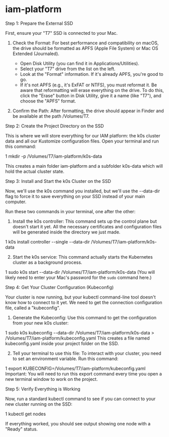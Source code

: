 # iam-platform
Step 1: Prepare the External SSD

  First, ensure your "T7" SSD is connected to your Mac.

   1. Check the Format: For best performance and compatibility on macOS, the drive should be formatted as APFS (Apple File System) or Mac 
      OS Extended (Journaled).
       * Open Disk Utility (you can find it in Applications/Utilities).
       * Select your "T7" drive from the list on the left.
       * Look at the "Format" information. If it's already APFS, you're good to go.
       * If it's not APFS (e.g., it's ExFAT or NTFS), you must reformat it. Be aware that reformatting will erase everything on the drive.
         To do this, click the "Erase" button in Disk Utility, give it a name (like "T7"), and choose the "APFS" format.

   2. Confirm the Path: After formatting, the drive should appear in Finder and be available at the path /Volumes/T7.

  Step 2: Create the Project Directory on the SSD

  This is where we will store everything for our IAM platform: the k0s cluster data and all our Kustomize configuration files. Open
  your terminal and run this command:

   1 mkdir -p /Volumes/T7/iam-platform/k0s-data

  This creates a main folder iam-platform and a subfolder k0s-data which will hold the actual cluster state.

  Step 3: Install and Start the k0s Cluster on the SSD

  Now, we'll use the k0s command you installed, but we'll use the --data-dir flag to force it to save everything on your SSD instead of
   your main computer.

  Run these two commands in your terminal, one after the other:

   1. Install the k0s controller: This command sets up the control plane but doesn't start it yet. All the necessary certificates and
      configuration files will be generated inside the directory we just made.

   1     k0s install controller --single --data-dir /Volumes/T7/iam-platform/k0s-data

   2. Start the k0s service: This command actually starts the Kubernetes cluster as a background process.

   1     sudo k0s start --data-dir /Volumes/T7/iam-platform/k0s-data
      (You will likely need to enter your Mac's password for the `sudo` command here.)

  Step 4: Get Your Cluster Configuration (Kubeconfig)

  Your cluster is now running, but your kubectl command-line tool doesn't know how to connect to it yet. We need to get the connection
  configuration file, called a "kubeconfig".

   1. Generate the Kubeconfig: Use this command to get the configuration from your new k0s cluster:

   1     sudo k0s kubeconfig --data-dir /Volumes/T7/iam-platform/k0s-data > /Volumes/T7/iam-platform/kubeconfig.yaml
      This creates a file named kubeconfig.yaml inside your project folder on the SSD.

   2. Tell your terminal to use this file: To interact with your cluster, you need to set an environment variable. Run this command:

   1     export KUBECONFIG=/Volumes/T7/iam-platform/kubeconfig.yaml
      Important: You will need to run this export command every time you open a new terminal window to work on the project.

  Step 5: Verify Everything is Working

  Now, run a standard kubectl command to see if you can connect to your new cluster running on the SSD:

   1 kubectl get nodes

  If everything worked, you should see output showing one node with a "Ready" status.
